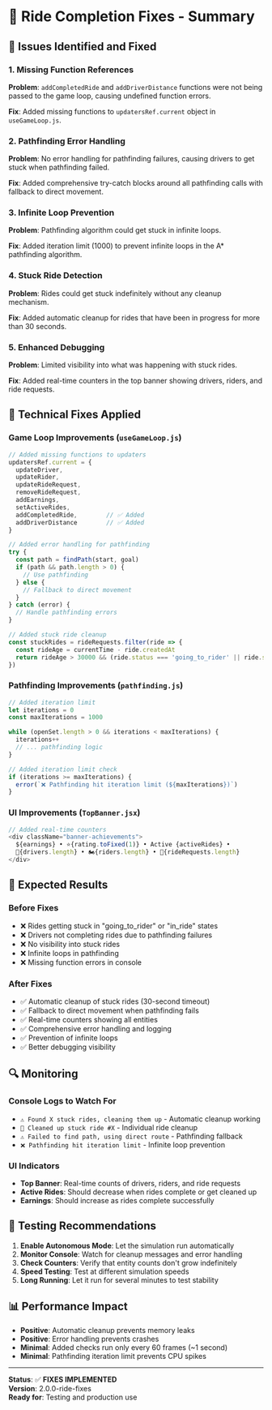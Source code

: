 # 🔧 Ride Completion Fixes - Summary

## 🐛 Issues Identified and Fixed

### 1. **Missing Function References**
**Problem**: `addCompletedRide` and `addDriverDistance` functions were not being passed to the game loop, causing undefined function errors.

**Fix**: Added missing functions to `updatersRef.current` object in `useGameLoop.js`.

### 2. **Pathfinding Error Handling**
**Problem**: No error handling for pathfinding failures, causing drivers to get stuck when pathfinding failed.

**Fix**: Added comprehensive try-catch blocks around all pathfinding calls with fallback to direct movement.

### 3. **Infinite Loop Prevention**
**Problem**: Pathfinding algorithm could get stuck in infinite loops.

**Fix**: Added iteration limit (1000) to prevent infinite loops in the A* pathfinding algorithm.

### 4. **Stuck Ride Detection**
**Problem**: Rides could get stuck indefinitely without any cleanup mechanism.

**Fix**: Added automatic cleanup for rides that have been in progress for more than 30 seconds.

### 5. **Enhanced Debugging**
**Problem**: Limited visibility into what was happening with stuck rides.

**Fix**: Added real-time counters in the top banner showing drivers, riders, and ride requests.

## 🔧 Technical Fixes Applied

### Game Loop Improvements (`useGameLoop.js`)
```javascript
// Added missing functions to updaters
updatersRef.current = {
  updateDriver,
  updateRider,
  updateRideRequest,
  removeRideRequest,
  addEarnings,
  setActiveRides,
  addCompletedRide,        // ✅ Added
  addDriverDistance        // ✅ Added
}

// Added error handling for pathfinding
try {
  const path = findPath(start, goal)
  if (path && path.length > 0) {
    // Use pathfinding
  } else {
    // Fallback to direct movement
  }
} catch (error) {
  // Handle pathfinding errors
}

// Added stuck ride cleanup
const stuckRides = rideRequests.filter(ride => {
  const rideAge = currentTime - ride.createdAt
  return rideAge > 30000 && (ride.status === 'going_to_rider' || ride.status === 'in_ride')
})
```

### Pathfinding Improvements (`pathfinding.js`)
```javascript
// Added iteration limit
let iterations = 0
const maxIterations = 1000

while (openSet.length > 0 && iterations < maxIterations) {
  iterations++
  // ... pathfinding logic
}

// Added iteration limit check
if (iterations >= maxIterations) {
  error(`❌ Pathfinding hit iteration limit (${maxIterations})`)
}
```

### UI Improvements (`TopBanner.jsx`)
```javascript
// Added real-time counters
<div className="banner-achievements">
  ${earnings} • ⭐{rating.toFixed(1)} • Active {activeRides} • 
  🚗{drivers.length} • 🏍️{riders.length} • 📱{rideRequests.length}
</div>
```

## 🎯 Expected Results

### Before Fixes
- ❌ Rides getting stuck in "going_to_rider" or "in_ride" states
- ❌ Drivers not completing rides due to pathfinding failures
- ❌ No visibility into stuck rides
- ❌ Infinite loops in pathfinding
- ❌ Missing function errors in console

### After Fixes
- ✅ Automatic cleanup of stuck rides (30-second timeout)
- ✅ Fallback to direct movement when pathfinding fails
- ✅ Real-time counters showing all entities
- ✅ Comprehensive error handling and logging
- ✅ Prevention of infinite loops
- ✅ Better debugging visibility

## 🔍 Monitoring

### Console Logs to Watch For
- `⚠️ Found X stuck rides, cleaning them up` - Automatic cleanup working
- `🧹 Cleaned up stuck ride #X` - Individual ride cleanup
- `⚠️ Failed to find path, using direct route` - Pathfinding fallback
- `❌ Pathfinding hit iteration limit` - Infinite loop prevention

### UI Indicators
- **Top Banner**: Real-time counts of drivers, riders, and ride requests
- **Active Rides**: Should decrease when rides complete or get cleaned up
- **Earnings**: Should increase as rides complete successfully

## 🚀 Testing Recommendations

1. **Enable Autonomous Mode**: Let the simulation run automatically
2. **Monitor Console**: Watch for cleanup messages and error handling
3. **Check Counters**: Verify that entity counts don't grow indefinitely
4. **Speed Testing**: Test at different simulation speeds
5. **Long Running**: Let it run for several minutes to test stability

## 📊 Performance Impact

- **Positive**: Automatic cleanup prevents memory leaks
- **Positive**: Error handling prevents crashes
- **Minimal**: Added checks run only every 60 frames (~1 second)
- **Minimal**: Pathfinding iteration limit prevents CPU spikes

---

**Status**: ✅ **FIXES IMPLEMENTED**  
**Version**: 2.0.0-ride-fixes  
**Ready for**: Testing and production use
